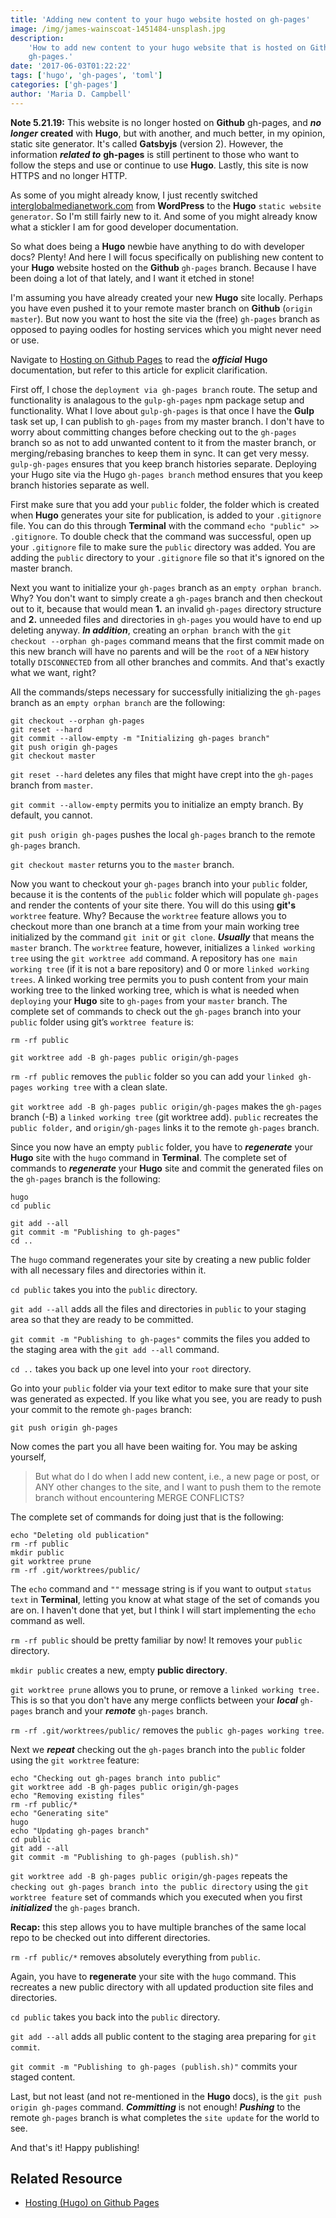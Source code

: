 ```yaml
---
title: 'Adding new content to your hugo website hosted on gh-pages'
image: /img/james-wainscoat-1451484-unsplash.jpg
description:
    'How to add new content to your hugo website that is hosted on Github
    gh-pages.'
date: '2017-06-03T01:22:22'
tags: ['hugo', 'gh-pages', 'toml']
categories: ['gh-pages']
author: 'Maria D. Campbell'
---
```


**Note 5.21.19:** This website is no longer hosted on **Github** gh-pages, and
**_no longer_** **created** with **Hugo**, but with another, and much better, in
my opinion, static site generator. It's called **Gatsbyjs** (version 2).
However, the information **_related to_** **gh-pages** is still pertinent to
those who want to follow the steps and use or continue to use **Hugo**. Lastly,
this site is now HTTPS and no longer HTTP.

As some of you might already know, I just recently switched
[interglobalmedianetwork.com](https://www.interglobalmedianetwork.com) from
**WordPress** to the **Hugo** `static website generator`. So I'm still fairly
new to it. And some of you might already know what a stickler I am for good
developer documentation.

So what does being a **Hugo** newbie have anything to do with developer docs?
Plenty! And here I will focus specifically on publishing new content to your
**Hugo** website hosted on the **Github** `gh-pages` branch. Because I have been
doing a lot of that lately, and I want it etched in stone!

I'm assuming you have already created your new **Hugo** site locally. Perhaps
you have even pushed it to your remote master branch on **Github**
(`origin master`). But now you want to host the site via the (free) `gh-pages`
branch as opposed to paying oodles for hosting services which you might never
need or use.

Navigate to
[Hosting on Github Pages](https://gohugo.io/tutorials/github-pages-blog#using-a-custom-domain)
to read the **_official_** **Hugo** documentation, but refer to this article for
explicit clarification.

First off, I chose the `deployment via gh-pages branch` route. The setup and
functionality is analagous to the `gulp-gh-pages` npm package setup and
functionality. What I love about `gulp-gh-pages` is that once I have the
**Gulp** task set up, I can publish to `gh-pages` from my master branch. I don't
have to worry about committing changes before checking out to the `gh-pages`
branch so as not to add unwanted content to it from the master branch, or
merging/rebasing branches to keep them in sync. It can get very messy.
`gulp-gh-pages` ensures that you keep branch histories separate. Deploying your
Hugo site via the Hugo `gh-pages branch` method ensures that you keep branch
histories separate as well.

First make sure that you add your `public` folder, the folder which is created
when **Hugo** generates your site for publication, is added to your `.gitignore`
file. You can do this through **Terminal** with the command
`echo "public" >> .gitignore`. To double check that the command was successful,
open up your `.gitignore` file to make sure the `public` directory was added.
You are adding the `public` directory to your `.gitignore` file so that it's
ignored on the master branch.

Next you want to initialize your `gh-pages` branch as an `empty orphan branch`.
Why? You don't want to simply create a `gh-pages` branch and then checkout out
to it, because that would mean **1.** an invalid `gh-pages` directory structure
and **2.** unneeded files and directories in `gh-pages` you would have to end up
deleting anyway. **_In addition_**, creating an `orphan branch` with the
`git checkout --orphan gh-pages` command means that the first commit made on
this new branch will have no parents and will be the `root` of a `NEW` history
totally `DISCONNECTED` from all other branches and commits. And that's exactly
what we want, right?

All the commands/steps necessary for successfully initializing the `gh-pages`
branch as an `empty orphan branch` are the following:

```shell
git checkout --orphan gh-pages
git reset --hard
git commit --allow-empty -m "Initializing gh-pages branch"
git push origin gh-pages
git checkout master
```

`git reset --hard` deletes any files that might have crept into the `gh-pages`
branch from `master`.

`git commit --allow-empty` permits you to initialize an empty branch. By
default, you cannot.

`git push origin gh-pages` pushes the local `gh-pages` branch to the remote
`gh-pages` branch.

`git checkout master` returns you to the `master` branch.

Now you want to checkout your `gh-pages` branch into your `public` folder,
because it is the contents of the `public` folder which will populate `gh-pages`
and render the contents of your site there. You will do this using **git's**
`worktree` feature. Why? Because the `worktree` feature allows you to checkout
more than one branch at a time from your main working tree initialized by the
command `git init` or `git clone`. **_Usually_** that means the `master` branch.
The `worktree` feature, however, initializes a `linked working tree` using the
`git worktree add` command. A repository has `one main working tree` (if it is
not a bare repository) and 0 or more `linked working trees`. A linked working
tree permits you to push content from your main working tree to the linked
working tree, which is what is needed when `deploying` your **Hugo** site to
`gh-pages` from your `master` branch. The complete set of commands to check out
the `gh-pages` branch into your `public` folder using git’s `worktree feature`
is:

```shell
rm -rf public

git worktree add -B gh-pages public origin/gh-pages
```

`rm -rf public` removes the `public` folder so you can add your
`linked gh-pages working tree` with a clean slate.

`git worktree add -B gh-pages public origin/gh-pages` makes the `gh-pages`
branch (-B) a `linked working tree` (git worktree add). `public` recreates the
`public folder,` and `origin/gh-pages` links it to the remote `gh-pages` branch.

Since you now have an empty `public` folder, you have to **_regenerate_** your
**Hugo** site with the `hugo` command in **Terminal**. The complete set of
commands to **_regenerate_** your **Hugo** site and commit the generated files
on the `gh-pages` branch is the following:

```shell
hugo
cd public

git add --all
git commit -m "Publishing to gh-pages"
cd ..
```

The `hugo` command regenerates your site by creating a new public folder with
all necessary files and directories within it.

`cd public` takes you into the `public` directory.

`git add --all` adds all the files and directories in `public` to your staging
area so that they are ready to be committed.

`git commit -m "Publishing to gh-pages"` commits the files you added to the
staging area with the `git add --all` command.

`cd ..` takes you back up one level into your `root` directory.

Go into your `public` folder via your text editor to make sure that your site
was generated as expected. If you like what you see, you are ready to push your
commit to the remote `gh-pages` branch:

```shell
git push origin gh-pages
```

Now comes the part you all have been waiting for. You may be asking yourself,

> But what do I do when I add new content, i.e., a new page or post, or ANY
> other changes to the site, and I want to push them to the remote branch
> without encountering MERGE CONFLICTS?

The complete set of commands for doing just that is the following:

```shell
echo "Deleting old publication"
rm -rf public
mkdir public
git worktree prune
rm -rf .git/worktrees/public/
```

The `echo` command and `""` message string is if you want to output
`status text` in **Terminal**, letting you know at what stage of the set of
comands you are on. I haven't done that yet, but I think I will start
implementing the `echo` command as well.

`rm -rf public` should be pretty familiar by now! It removes your `public`
directory.

`mkdir public` creates a new, empty **public directory**.

`git worktree prune` allows you to prune, or remove a `linked working tree.`
This is so that you don't have any merge conflicts between your **_local_**
`gh-pages` branch and your **_remote_** `gh-pages` branch.

`rm -rf .git/worktrees/public/` removes the `public gh-pages working tree`.

Next we **_repeat_** checking out the `gh-pages` branch into the `public` folder
using the `git worktree` feature:

```shell
echo "Checking out gh-pages branch into public"
git worktree add -B gh-pages public origin/gh-pages
echo "Removing existing files"
rm -rf public/*
echo "Generating site"
hugo
echo "Updating gh-pages branch"
cd public
git add --all
git commit -m "Publishing to gh-pages (publish.sh)"
```

`git worktree add -B gh-pages public origin/gh-pages` repeats the
`checking out gh-pages branch into the public directory` using the
`git worktree feature` set of commands which you executed when you first
**_initialized_** the `gh-pages` branch.

**Recap:** this step allows you to have multiple branches of the same local repo
to be checked out into different directories.

`rm -rf public/*` removes absolutely everything from `public`.

Again, you have to **regenerate** your site with the `hugo` command. This
recreates a new public directory with all updated production site files and
directories.

`cd public` takes you back into the `public` directory.

`git add --all` adds all public content to the staging area preparing for
`git commit`.

`git commit -m "Publishing to gh-pages (publish.sh)"` commits your staged
content.

Last, but not least (and not re-mentioned in the **Hugo** docs), is the
`git push origin gh-pages` command. **_Committing_** is not enough!
**_Pushing_** to the remote `gh-pages` branch is what completes the
`site update` for the world to see.

And that's it! Happy publishing!

## Related Resource

-   [Hosting (Hugo) on Github Pages]("https://gohugo.io/tutorials/github-pages-blog#using-a-custom-domain")
